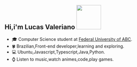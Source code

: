  ##  Hi,i'm Lucas Valeriano <img src="https://media.giphy.com/media/QXhSr6NDR4F5t69GL8/giphy.gif" height="80px" width="80px">


- :mortar_board: Computer Science student at [Federal University of ABC](https://www.ufabc.edu.br/).
- :four_leaf_clover: Brazilian,Front-end developer,learning and exploring.
- :computer: Ubuntu,Javascript,Typescript,Java,Python.
- :watch: Listen to music,watch animes,code,play games.
